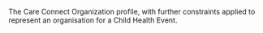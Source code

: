 The Care Connect Organization profile, with further constraints applied to represent an organisation for a Child Health Event.